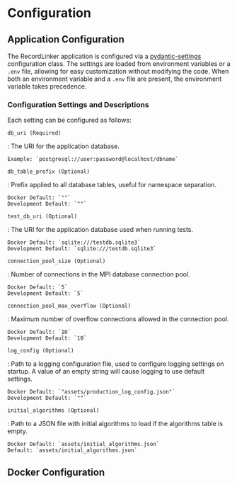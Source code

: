 # Configuration


## Application Configuration

The RecordLinker application is configured via a
[pydantic-settings](https://docs.pydantic.dev/latest/concepts/pydantic_settings/)
configuration class. The settings are loaded from environment variables or a `.env` file,
allowing for easy customization without modifying the code.  When both an environment 
variable and a `.env` file are present, the environment variable takes precedence.


### Configuration Settings and Descriptions

Each setting can be configured as follows:

`db_uri (Required)`

:   The URI for the application database.

    Example: `postgresql://user:password@localhost/dbname`

`db_table_prefix (Optional)`

:   Prefix applied to all database tables, useful for namespace separation.

    Docker Default: `""`
    Development Default: `""`

`test_db_uri (Optional)`

:   The URI for the application database used when running tests.

    Docker Default: `sqlite:///testdb.sqlite3`
    Development Default: `sqlite:///testdb.sqlite3`

`connection_pool_size (Optional)`

:   Number of connections in the MPI database connection pool.

    Docker Default: `5`
    Development Default: `5`

`connection_pool_max_overflow (Optional)`

:   Maximum number of overflow connections allowed in the connection pool.

    Docker Default: `10`
    Development Default: `10`

`log_config (Optional)`

:   Path to a logging configuration file, used to configure logging settings on startup.
    A value of an empty string will cause logging to use default settings.

    Docker Default: `"assets/production_log_config.json"`
    Development Default: `""`

`initial_algorithms (Optional)`

:   Path to a JSON file with initial algorithms to load if the algorithms table is empty.

    Docker Default: `assets/initial_algorithms.json`
    Default: `assets/initial_algorithms.json`


## Docker Configuration



